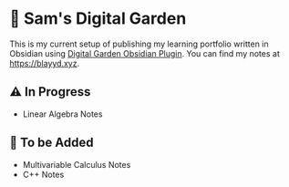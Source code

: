 # 🌸 Sam's Digital Garden
This is my current setup of publishing my learning portfolio written in Obsidian using [Digital Garden Obsidian Plugin](https://github.com/oleeskild/Obsidian-Digital-Garden). You can find my notes at https://blayyd.xyz.

## ⚠ In Progress
- Linear Algebra Notes

## 🔮 To be Added
- Multivariable Calculus Notes
- C++ Notes
